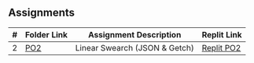 ##  Assignments

|   #   | Folder Link | Assignment Description | Replit Link |
| :---: | ----------- | ---------------------- | ----------- |
|   2   | [PO2](https://github.com/zristina/3013-Algorithms/tree/main/Assignments/PO2)   | Linear Swearch (JSON & Getch) | [Replit PO2](https://replit.com/@zristina/3013-P02-Using-JSON-and-Getch) |


